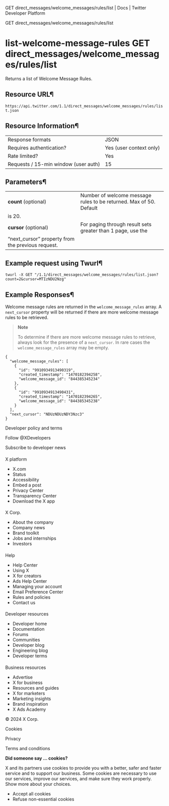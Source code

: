 
GET
direct\_messages/welcome\_messages/rules/list | Docs | Twitter Developer Platform 

GET
direct\_messages/welcome\_messages/rules/list

list-welcome-message-rules
GET
direct\_messages/welcome\_messages/rules/list
=================================================

Returns a list of Welcome Message Rules.

Resource URL¶
-------------

`https://api.twitter.com/1.1/direct_messages/welcome_messages/rules/list.json`

Resource Information¶
---------------------

|  |  |
| --- | --- |
| Response formats | JSON |
| Requires authentication? | Yes (user context only) |
| Rate limited? | Yes |
| Requests / 15-min window (user auth) | 15 |

Parameters¶
-----------

|  |  |
| --- | --- |
| **count** (optional) | Number of welcome message rules to be returned. Max of 50. Default
is 20. |
| **cursor** (optional) | For paging through result sets greater than 1 page, use the
“next\_cursor” property from the previous request. |

Example request using Twurl¶
----------------------------

```
twurl -X GET "/1.1/direct_messages/welcome_messages/rules/list.json?count=2&cursor=MTIzNDU2Nzg"
```
Example Responses¶
------------------

Welcome message rules are returned in the
`welcome_message_rules` array. A `next_cursor`
property will be returned if there are more welcome message rules to be
retrieved.

> 
> **Note**
> 
> 
> To determine if there are more welcome message rules to retrieve,
> always look for the presence of a `next_cursor`. In rare
> cases the `welcome_message_rules` array may be empty.
> 
> 
> 

```
{
  "welcome_message_rules": [
    {
      "id": "9910934913490319",
      "created_timestamp": "1470182394258",
      "welcome_message_id": "844385345234"
    },
    {
      "id": "9910934913490431",
      "created_timestamp": "1470182394265",
      "welcome_message_id": "844385345238"
    }
  ],
  "next_cursor": "NDUzNDUzNDY3Nzc3"
}
```

Developer policy and terms

Follow @XDevelopers

Subscribe to developer news

#### 
 X platform

* X.com
* Status
* Accessibility
* Embed a post
* Privacy Center
* Transparency Center
* Download the X app

#### 
 X Corp.

* About the company
* Company news
* Brand toolkit
* Jobs and internships
* Investors

#### 
 Help

* Help Center
* Using X
* X for creators
* Ads Help Center
* Managing your account
* Email Preference Center
* Rules and policies
* Contact us

#### 
 Developer resources

* Developer home
* Documentation
* Forums
* Communities
* Developer blog
* Engineering blog
* Developer terms

#### 
 Business resources

* Advertise
* X for business
* Resources and guides
* X for marketers
* Marketing insights
* Brand inspiration
* X Ads Academy

 © 2024 X Corp.

Cookies

Privacy

Terms and conditions

**Did someone say … cookies?**  

 X and its partners use cookies to provide you with a better, safer and
 faster service and to support our business. Some cookies are necessary to use
 our services, improve our services, and make sure they work properly.
 Show more about your choices.

* Accept all cookies
* Refuse non-essential cookies